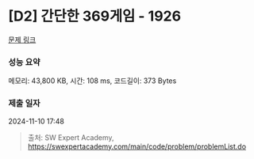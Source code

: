 # [D2] 간단한 369게임 - 1926 

[문제 링크](https://swexpertacademy.com/main/code/problem/problemDetail.do?contestProbId=AV5PTeo6AHUDFAUq) 

### 성능 요약

메모리: 43,800 KB, 시간: 108 ms, 코드길이: 373 Bytes

### 제출 일자

2024-11-10 17:48



> 출처: SW Expert Academy, https://swexpertacademy.com/main/code/problem/problemList.do